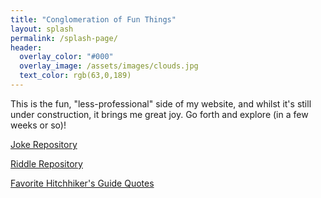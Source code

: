 ```yaml
---
title: "Conglomeration of Fun Things"
layout: splash
permalink: /splash-page/
header:
  overlay_color: "#000"
  overlay_image: /assets/images/clouds.jpg
  text_color: rgb(63,0,189)
---
```

This is the fun, \"less-professional\" side of my website, and whilst it's still under construction, it brings me great joy. Go forth and explore (in a few weeks or so)!

[Joke Repository](/jokes/)

[Riddle Repository](/riddles.md)

[Favorite Hitchhiker's Guide Quotes](/quotes.md)
